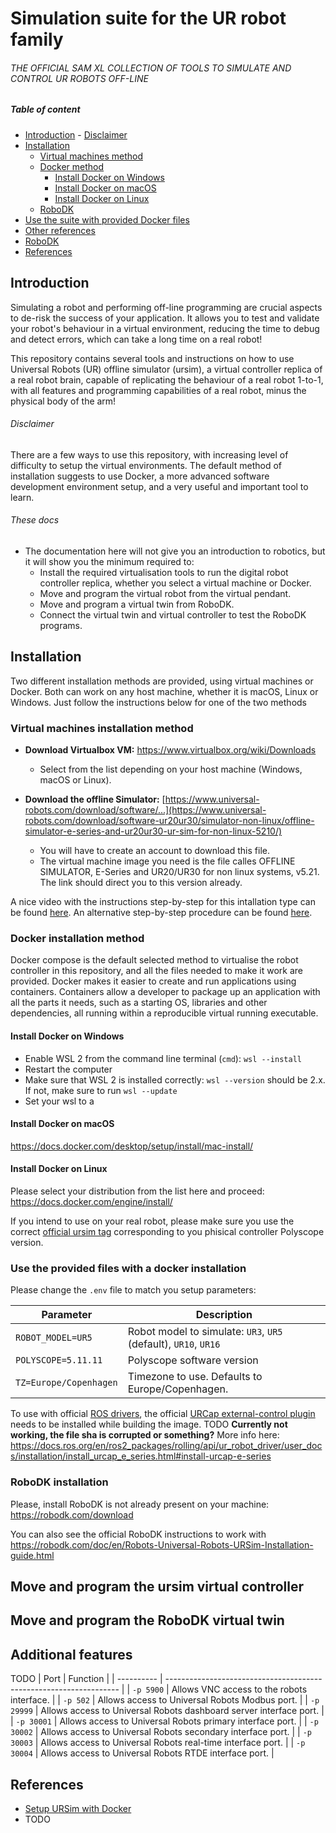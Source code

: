 <!-- omit from toc -->
# Simulation suite for the UR robot family

<!-- omit from toc -->
###### THE OFFICIAL SAM XL COLLECTION OF TOOLS TO SIMULATE AND CONTROL UR ROBOTS OFF-LINE

<!-- omit from toc -->
##### Table of content

- [Introduction](#introduction)
        - [Disclaimer](#disclaimer)
- [Installation](#installation)
  - [Virtual machines method](#virtual-machines-method)
  - [Docker method](#docker-method)
    - [Install Docker on Windows](#install-docker-on-windows)
    - [Install Docker on macOS](#install-docker-on-macos)
    - [Install Docker on Linux](#install-docker-on-linux)
  - [RoboDK](#robodk)
- [Use the suite with provided Docker files](#use-the-suite-with-provided-docker-files)
- [Other references](#other-references)
- [RoboDK](#robodk-1)
- [References](#references)

## Introduction

Simulating a robot and performing off-line programming are crucial aspects to de-risk the success of your application. It allows you to test and validate your robot's behaviour in a virtual environment, reducing the time to debug and detect errors, which can take a long time on a real robot!

This repository contains several tools and instructions on how to use Universal Robots (UR) offline simulator (ursim), a virtual controller replica of a real robot brain, capable of replicating the behaviour of a real robot 1-to-1, with all features and programming capabilities of a real robot, minus the physical body of the arm!

###### Disclaimer

There are a few ways to use this repository, with increasing level of difficulty to setup the virtual environments.
The default method of installation suggests to use Docker, a more advanced software development environment setup, and a very useful and important tool to learn.

###### These docs
- The documentation here will not give you an introduction to robotics, but it will show you the minimum required to:
  - Install the required virtualisation tools to run the digital robot controller replica, whether you select a virtual machine or Docker.
  - Move and program the virtual robot from the virtual pendant.
  - Move and program a virtual twin from RoboDK.
  - Connect the virtual twin and virtual controller to test the RoboDK programs.

## Installation

Two different installation methods are provided, using virtual machines or Docker. Both can work on any host machine, whether it is macOS, Linux or Windows. Just follow the instructions below for one of the two methods

### Virtual machines installation method

- **Download Virtualbox VM:**
https://www.virtualbox.org/wiki/Downloads
  
  - Select from the list depending on your host machine (Windows, macOS or Linux). 

- **Download the offline Simulator:**
[https://www.universal-robots.com/download/software/...](https://www.universal-robots.com/download/software-ur20ur30/simulator-non-linux/offline-simulator-e-series-and-ur20ur30-ur-sim-for-non-linux-5210/)

  - You will have to create an account to download this file.
  - The virtual machine image you need is the file calles OFFLINE SIMULATOR, E-Series and UR20/UR30 for non linux systems, v5.21. The link should direct you to this version already.

A nice video with the instructions step-by-step for this intallation type can be found [here](https://www.youtube.com/watch?v=oJGPTRlTMPM).
An alternative step-by-step procedure can be found [here](https://www.youtube.com/watch?v=ncZJQKL4Fxo).

### Docker installation method
Docker compose is the default selected method to virtualise the robot controller in this repository, and all the files needed to make it work are provided. Docker makes it easier to create and run applications using containers. Containers allow a developer to package up an application with all the parts it needs, such as a starting OS, libraries and other dependencies, all running within a reproducible virtual running executable.

#### Install Docker on Windows
- Enable WSL 2 from the command line terminal (`cmd`):
`wsl --install`
- Restart the computer
- Make sure that WSL 2 is installed correctly:
`wsl --version` should be 2.x. If not, make sure to run `wsl --update`
- Set your wsl to a 

#### Install Docker on macOS
https://docs.docker.com/desktop/setup/install/mac-install/

#### Install Docker on Linux
Please select your distribution from the list here and proceed:
https://docs.docker.com/engine/install/

If you intend to use on your real robot, please make sure you use the correct [official ursim tag](https://hub.docker.com/r/universalrobots/ursim_e-series/tags) corresponding to you phisical controller Polyscope version. 


### Use the provided files with a docker installation

Please change the `.env` file to match you setup parameters:

| Parameter              | Description                                                     |
| ---------------------- | --------------------------------------------------------------- |
| `ROBOT_MODEL=UR5`      | Robot model to simulate: `UR3`, `UR5` (default), `UR10`, `UR16` |
| `POLYSCOPE=5.11.11`    | Polyscope software version                                      |
| `TZ=Europe/Copenhagen` | Timezone to use. Defaults to Europe/Copenhagen.                 |

To use with official [ROS drivers](https://github.com/UniversalRobots/Universal_Robots_ROS2_Driver), the official [URCap external-control plugin](https://github.com/UniversalRobots/Universal_Robots_ExternalControl_URCap) needs to be installed while building the image.
TODO
**Currently not working, the file sha is corrupted or something?**
More info here: https://docs.ros.org/en/ros2_packages/rolling/api/ur_robot_driver/user_docs/installation/install_urcap_e_series.html#install-urcap-e-series

### RoboDK installation
Please, install RoboDK is not already present on your machine:
https://robodk.com/download

You can also see the official RoboDK instructions to work with 
https://robodk.com/doc/en/Robots-Universal-Robots-URSim-Installation-guide.html

## Move and program the ursim virtual controller

## Move and program the RoboDK virtual twin

## Additional features

TODO
| Port       | Function                                                           |
| ---------- | ------------------------------------------------------------------ |
| `-p 5900`  | Allows VNC access to the robots interface.                         |
| `-p 502`   | Allows access to Universal Robots Modbus port.                     |
| `-p 29999` | Allows access to Universal Robots dashboard server interface port. |
| `-p 30001` | Allows access to Universal Robots primary interface port.          |
| `-p 30002` | Allows access to Universal Robots secondary interface port.        |
| `-p 30003` | Allows access to Universal Robots real-time interface port.        |
| `-p 30004` | Allows access to Universal Robots RTDE interface port.             |

## References

- [Setup URSim with Docker](https://docs.ros.org/en/rolling/p/ur_client_library/doc/setup/ursim_docker.html)
- TODO